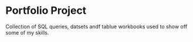 # Portfolio Project 
Collection of SQL queries, datsets andf tablue workbooks used to show off some of my skills.
